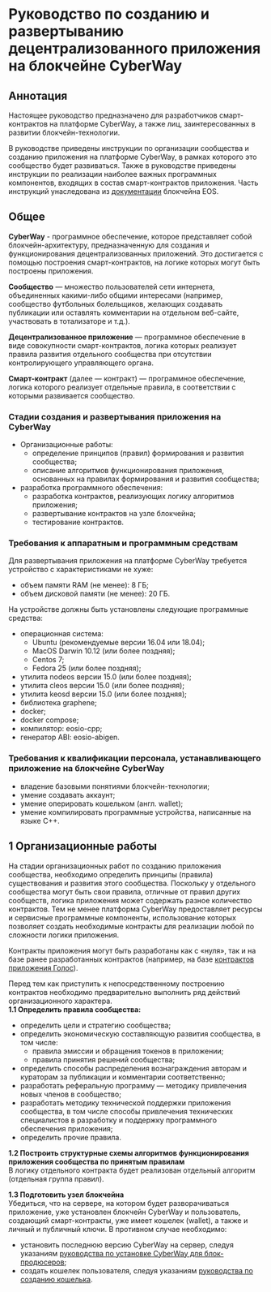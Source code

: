 # Руководство по созданию и развертыванию децентрализованного приложения на блокчейне CyberWay

## Аннотация
Настоящее руководство предназначено для разработчиков смарт-контрактов на платформе CyberWay, а также лиц, заинтересованных в развитии блокчейн-технологии.  

В руководстве приведены инструкции по организации сообщества и созданию приложения на платформе CyberWay, в рамках которого это сообщество будет развиваться. Также в руководстве приведены инструкции по реализации наиболее важных программных компонентов, входящих в состав смарт-контрактов приложения. Часть инструкций унаследована из [документации](https://developers.eos.io/eosio-home/docs/) блокчейна EOS.
## Общее
**CyberWay** - программное обеспечение, которое представляет собой блокчейн-архитектуру, предназначенную для создания и функционирования децентрализованных приложений. Это достигается с помощью построения смарт-контрактов, на логике которых могут быть построены приложения.  

**Сообщество** — множество пользователей сети интернета, объединенных какими-либо общими интересами (например, сообщество футбольных болельщиков, желающих создавать публикации или оставлять комментарии на отдельном веб-сайте, участвовать в тотализаторе и т.д.).  

**Децентрализованное приложение** — программное обеспечение в виде совокупности смарт-контрактов, логика которых реализует правила развития отдельного сообщества при отсутствии контролирующего управляющего органа.  

**Смарт-контракт** (далее — контракт)  — программное обеспечение,  логика которого реализует отдельные правила, в соответствии с которыми развивается сообщество. 

### Стадии создания и развертывания приложения на CyberWay
  * Организационные работы:
    * определение принципов (правил) формирования и развития сообщества;
    * описание алгоритмов функционирования приложения, основанных на правилах формирования и развития сообщества;
  * разработка программного обеспечения:
    * разработка контрактов, реализующих логику алгоритмов приложения;
    * развертывание контрактов на узле блокчейна;
    * тестирование контрактов. 


### Требования к аппаратным и программным средствам
Для развертывания приложения на платформе CyberWay требуется устройство с характеристиками не хуже:
  * объем памяти RAM (не менее):  8 ГБ;
  * объем дисковой памяти (не менее): 20 ГБ.

На устройстве должны быть установлены следующие программные средства:
  * операционная система:
    * Ubuntu (рекомендуемые версии 16.04 или 18.04); 
    * MacOS Darwin 10.12 (или более поздняя);
    * Centos 7;
    * Fedora 25 (или более поздняя);
  * утилита nodeos версии 15.0 (или более поздняя); 
  * утилита cleos версии 15.0 (или более поздняя);
  * утилита keosd версии 15.0 (или более поздняя);
  * библиотека graphene;
  * docker; 
  * docker compose;
  * компилятор: eosio-cpp;
  * генератор ABI: eosio-abigen.


### Требования к квалификации персонала, устанавливающего приложение на блокчейне CyberWay
  * владение базовыми понятиями блокчейн-технологии;
  * умение создавать аккаунт;
  * умение оперировать кошельком (англ. wallet);
  * умение компилировать программные устройства, написанные на языке С++.
## 1 Организационные работы
На стадии организационных работ по созданию приложения сообщества, необходимо определить принципы (правила) существования и развития этого сообщества. Поскольку у отдельного сообщества могут быть свои правила, отличные от правил других сообществ, логика приложения может содержать разное количество контрактов. Тем не менее платформа СyberWay предоставляет ресурсы и сервисные программные компоненты, использование которых позволяет создать необходимые контракты для реализации любой по сложности логики приложения.  

Контракты приложения могут быть разработаны как с «нуля», так и на базе ранее разработанных контрактов (например, на базе [контрактов приложения Голос](https://cyberway.gitbook.io/ru/v/ru/developers/contracts/golos_contracts)).  

Перед тем как приступить к непосредственному построению контрактов необходимо предварительно выполнить ряд действий организационного характера.  
**1.1 Определить правила сообщества:**   
  * определить цели и стратегию сообщества;  
  * определить экономическую составляющую развития сообщества, в том числе:
    * правила эмиссии и обращения токенов в приложении;
    * правила принятия решений сообщества;
  * определить способы распределения вознаграждения авторам и кураторам за публикации и комментарии соответственно;
  * разработать реферальную программу — методику привлечения новых членов в сообщество;
  * разработать методику технической поддержки приложения сообщества, в том числе способы привлечения технических специалистов в разработку и поддержку программного обеспечения приложения;
  * определить прочие правила.  
  
**1.2 Построить структурные схемы алгоритмов функционирования приложения сообщества по принятым правилам**  
 В логику отдельного контракта будет реализован отдельный алгоритм (отдельная группа правил).  

**1.3 Подготовить узел блокчейна**  
Убедиться, что на сервере, на котором будет разворачиваться приложение, уже установлен блокчейн CyberWay и пользователь, создающий смарт-контракты, уже имеет кошелек (wallet), а также и личный и публичный ключи. В противном случае необходимо:  
  * установить последнюю версию CyberWay на сервер, следуя указаниям [руководства по установке CyberWay для блок-продюсеров](ссылка);
  * создать кошелек пользователя, следуя указаниям [руководства по созданию кошелька](ссылка).
